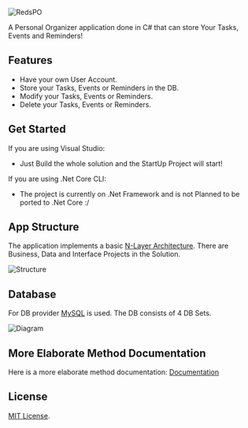 ![RedsPO](https://raw.githubusercontent.com/zyppyvids/RedsPO/master/Documentation/Images/Banner.png)

A Personal Organizer application done in C# that can store Your Tasks, Events and Reminders!

## Features

- Have your own User Account.
- Store your Tasks, Events or Reminders in the DB.
- Modify your Tasks, Events or Reminders.
- Delete your Tasks, Events or Reminders.

## Get Started

If you are using Visual Studio:

- Just Build the whole solution and the StartUp Project will start!

If you are using .Net Core CLI:

- The project is currently on .Net Framework and is not Planned to be ported to .Net Core :/

## App Structure

The application implements a basic [N-Layer Architecture](https://stackify.com/n-tier-architecture). There are Business, Data and Interface Projects in the Solution.

![Structure](https://raw.githubusercontent.com/zyppyvids/RedsPO/master/Documentation/Images/AppStructure.jpg)

## Database

For DB provider [MySQL](https://www.mysql.com/ 'MySQL') is used. The DB consists of 4 DB Sets.

![Diagram](https://raw.githubusercontent.com/zyppyvids/RedsPO/master/Documentation/Images/DBDiagram.png)

## More Elaborate Method Documentation

Here is a more elaborate method documentation: [Documentation](https://github.com/zyppyvids/RedsPO/blob/master/Documentation/BusinessMethods.md)

## License

[MIT License](https://github.com/zyppyvids/RedsPO/blob/master/LICENSE).
